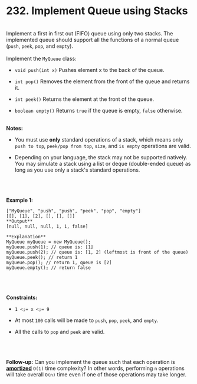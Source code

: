 # 232. Implement Queue using Stacks

<br />Implement a first in first out (FIFO) queue using only two stacks. The implemented queue should support all the functions of a normal queue (`push`, `peek`, `pop`, and `empty`).<br />
<br />Implement the `MyQueue` class:<br />

* `void push(int x)` Pushes element x to the back of the queue.

* `int pop()` Removes the element from the front of the queue and returns it.

* `int peek()` Returns the element at the front of the queue.

* `boolean empty()` Returns `true` if the queue is empty, `false` otherwise.


<br />**Notes:**<br />

* You must use **only** standard operations of a stack, which means only `push to top`, `peek/pop from top`, `size`, and `is empty` operations are valid.

* Depending on your language, the stack may not be supported natively. You may simulate a stack using a list or deque (double-ended queue) as long as you use only a stack's standard operations.


<br /> <br />
<br />**Example 1:**<br />
```**Input**
["MyQueue", "push", "push", "peek", "pop", "empty"]
[[], [1], [2], [], [], []]
**Output**
[null, null, null, 1, 1, false]

**Explanation**
MyQueue myQueue = new MyQueue();
myQueue.push(1); // queue is: [1]
myQueue.push(2); // queue is: [1, 2] (leftmost is front of the queue)
myQueue.peek(); // return 1
myQueue.pop(); // return 1, queue is [2]
myQueue.empty(); // return false
```
<br /> <br />
<br />**Constraints:**<br />

* `1 <;= x <;= 9`

* At most `100` calls will be made to `push`, `pop`, `peek`, and `empty`.

* All the calls to `pop` and `peek` are valid.


<br /> <br />
<br />**Follow-up:** Can you implement the queue such that each operation is **<a href="https://en.wikipedia.org/wiki/Amortized_analysis" target="_blank">amortized</a>** `O(1)` time complexity? In other words, performing `n` operations will take overall `O(n)` time even if one of those operations may take longer.<br />
